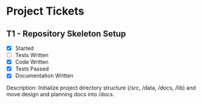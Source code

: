 # Project Tickets

## T1 - Repository Skeleton Setup
- [x] Started
- [ ] Tests Written
- [x] Code Written
- [x] Tests Passed
- [x] Documentation Written

Description: Initialize project directory structure (/src, /data, /docs, /lib) and move design and planning docs into /docs.
